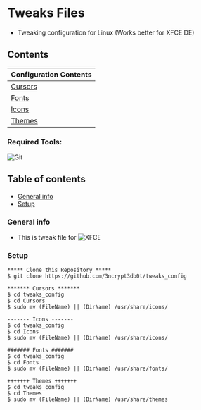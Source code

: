 # Tweaks Files
* Tweaking configuration for Linux (Works better for XFCE DE) 

## Contents 

| 	Configuration Contents       | 
| ------------- |
| [Cursors](https://cutt.ly/7kfPdHc)		|
| [Fonts](https://cutt.ly/jkfPgOX)		|
| [Icons](https://cutt.ly/ykfPjWP)		|
| [Themes](https://kutt.it/Mv9WBW)		|

### Required Tools: 
![Git](https://img.shields.io/badge/Git-F05032?style=for-the-badge&logo=git&logoColor=white)

## Table of contents
* [General info](#general-info)
* [Setup](#setup)

### General info
- This is tweak file for ![XFCE](https://img.shields.io/badge/XFCE-3776AB?style=for-the-badge&logo=xfce&logoColor=white)
	
### Setup 
```
***** Clone this Repository *****
$ git clone https://github.com/3ncrypt3db0t/tweaks_config

******* Cursors *******
$ cd tweaks_config 
$ cd Cursors 
$ sudo mv (FileName) || (DirName) /usr/share/icons/

------- Icons -------
$ cd tweaks_config 
$ cd Icons 
$ sudo mv (FileName) || (DirName) /usr/share/icons/

####### Fonts #######
$ cd tweaks_config 
$ cd Fonts
$ sudo mv (FileName) || (DirName) /usr/share/fonts/

+++++++ Themes +++++++
$ cd tweaks_config 
$ cd Themes
$ sudo mv (FileName) || (DirName) /usr/share/themes
```
